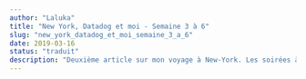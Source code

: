 ```yaml
---
author: "Laluka"
title: "New York, Datadog et moi - Semaine 3 à 6"
slug: "new_york_datadog_et_moi_semaine_3_a_6"
date: 2019-03-16
status: "traduit"
description: "Deuxième article sur mon voyage à New-York. Les soirées à Datadog, les visites avec Marine, api endpoints sanitization, vagrant et ansible, trouver une maison ENCORE... Et photos !"
---
```

